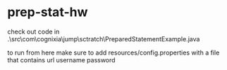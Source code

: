 # prep-stat-hw

check out code in .\src\com\cognixia\jump\sctratch\PreparedStatementExample.java 


to run from here make sure to add resources/config.properties with a file that contains 
url
username
password
